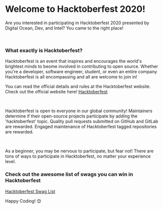 # Welcome to Hacktoberfest 2020!

Are you interested in participating in Hacktoberfest 2020 presented by Digital Ocean, Dev, and Intel? You came to the right place!

</br>

### **What exactly is Hacktoberfest?**

Hacktoberfest is an event that inspires and encourages the world's brightest minds to beome involved in contributing to open source. Whether you're a developer, software engineer, student, or even an entire company Hacktoberfest is all encompassing and all are welcome to join in!


You can read the official details and rules at the Hacktoberfest website. Check out the official website here! [Hacktoberfest](https://hacktoberfest.digitalocean.com/)

</br>

Hacktoberfest is open to everyone in our global community! Maintainers determine if their open-source projects participate by adding the 'hacktoberfest' topic. Quality pull requests submitted on GitHub and GitLab are rewarded. Engaged maintenance of Hacktoberfest tagged repositories are rewarded.

</br>

As a beginner, you may be nervous to participate, but fear not! There are tons of ways to participate in Hacktoberfest, no matter your experience level.


### **Check out the awesome list of swags you can win in Hacktoberfest**
[Hacktoberfest Swag List](https://hacktoberfestswaglist.com/)

Happy Coding! 😊
